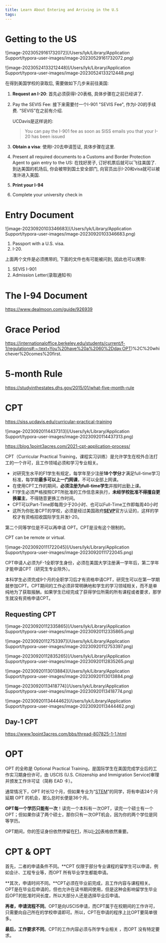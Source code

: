```yaml
---
title: Learn About Entering and Arriving in the U.S
tags:
---
```




# Getting to the US



![image-20230529161732072](/Users/lyk/Library/Application Support/typora-user-images/image-20230529161732072.png)



![image-20230524133212448](/Users/lyk/Library/Application Support/typora-user-images/image-20230524133212448.png)



在得到美国学校的录取后, 需要做如下几步来前往美国:

1. **Request an I-20**: 首先必须获得I-20表格, 具体步骤在之前已经讲了.

2. Pay the SEVIS Fee: 接下来需要付一个I-901 "SEVIS Fee", 作为I-20的手续费. “SEVIS”在之前有介绍.

   UCDavis是这样说的:

   > You can pay the I-901 fee as soon as SISS emails you that your I-20 has been issued

3. **Obtain a visa**: 使用I-20去申请签证, 具体步骤在这里.

4. Present all required documents to a Customs and Border Protection Agent to gain entry to the US: 在找好房子, 订好机票后就可以飞往美国了. 到达美国的机场后, 你会被带到国土安全部门, 向官员出示I-20和visa就可以被准许进入美国.

5. **Print your I-94**

6. Complete your university check in

   

# Entry Document

![image-20230920103346683](/Users/lyk/Library/Application Support/typora-user-images/image-20230920103346683.png)



1. Passport with a U.S. visa.
2. I-20.

上面两个文件是必须携带的, 下面的文件也有可能被问到, 因此也可以携带:

1. SEVIS I-901
2. Admission Letter(录取通知书)

# The I-94 Document

https://www.dealmoon.com/guide/926939

# Grace Period

https://internationaloffice.berkeley.edu/students/current/f-1/regulations#:~:text=You%20have%20a%2060%2Dday,OPT)%2C%20whichever%20comes%20first.

# 5-month Rule

https://studyinthestates.dhs.gov/2015/01/what-five-month-rule



# CPT

https://siss.ucdavis.edu/curricular-practical-training

![image-20230920114437313](/Users/lyk/Library/Application Support/typora-user-images/image-20230920114437313.png)

https://blog.1point3acres.com/2021-cpt-application-process/

CPT（Curricular Practical Training，课程实习训练）是允许学生在校外合法打工的一个许可，且工作领域必须和学习专业相关。



- 对研究生水平的F1学生有规定，每学年至少注册**18个学分**才满足full-time学习标准，每学期**最多可以上一门网课**，不可以全部上网课。
- 在使用CPT工作的期间，**必须注册为full-time学生**并按时出勤上课。
- F1学生必须严格按照CPT所批准的工作信息来执行，**未经学校批准不得擅自更换雇主**，不得随意更换工作时间。
- CPT可以Part-Time即每周少于20小时、也可以Full-Time工作即每周40小时
- 这所为你批准CPT的学校，必须是经过美国政府[**SEVP**](https://www.ice.gov/sevis)官方认证的，这样的学校才有资格招收国际学生并发I-20。





第二个同等学位是不可以再申请 OPT。CPT是没有这个限制的。

CPT can be remote or virtual.



![image-20230920111722045](/Users/lyk/Library/Application Support/typora-user-images/image-20230920111722045.png)



CPT申请人必须为F-1全职学生身份，必须在美国大学注册满一学年后，第二学年才能申请CPT（研究生专业除外）。

本科学生必须完成9个月的全职学习后才有资格申请CPT，研究生可以在第一学期就参加CPT。CPT期间的工作必须非常明确地和学生的学习领域相关，而不是单纯地为了获取报酬。如果学生已经完成了获得学位所需的所有课程或者要求，那学生就没有资格申请CPT。





## Requesting CPT

![image-20230920112335865](/Users/lyk/Library/Application Support/typora-user-images/image-20230920112335865.png)



![image-20230920112753397](/Users/lyk/Library/Application Support/typora-user-images/image-20230920112753397.png)



![image-20230920112835265](/Users/lyk/Library/Application Support/typora-user-images/image-20230920112835265.png)



![image-20230920113013884](/Users/lyk/Library/Application Support/typora-user-images/image-20230920113013884.png)



![image-20230920113418774](/Users/lyk/Library/Application Support/typora-user-images/image-20230920113418774.png)



![image-20230920113444462](/Users/lyk/Library/Application Support/typora-user-images/image-20230920113444462.png)

## Day-1 CPT

https://www.1point3acres.com/bbs/thread-807825-1-1.html



# OPT


OPT 的全称是 Optional Practical Training，是国际学生在美国完成学业后的工作实习期身份许可，由 USCIS (U.S. Citizenship and Immigration Service)审理并颁发工作许可证（简称 EAD 卡）。

通常情况下，OPT 时长12个月，但如果专业为“[STEM](https://offer.1point3acres.com/db/faq/recS3YuAeBQVo5uKh)”的同学，将有申请24个月延期 OPT 的机会，那么总时长便是36个月。

**OPT每一个学历只能有一次**！读完一个本科有一次OPT，读完一个硕士有一个OPT；但如果你读了两个硕士，那你只有一次OPT机会，因为你的两个学位是同等学历。

OPT期间，你的签证身份依然停留在[F1](https://offer.1point3acres.com/db/faq/recudbzPmNMfwvnuv)，所以[I-20](https://offer.1point3acres.com/db/faq/recjndbZYkcPoNWFU)表格依然重要。



# CPT & OPT
首先，二者的申请条件不同。**CPT 仅限于部分专业课程的留学生可以申请，例如会计、工程专业等，而OPT 所有毕业学生都能申请。

**其次，申请时间不同。**CPT必须在毕业前完成，且工作内容与课程相关。OPT是在毕业后申请的，但也允许在读书期间使用，但是这种会影响留学生毕业后OPT的批准时间长度，所以大部分人还是选择毕业后申请。

**再者，申请流程不同**。OPT是向USCIS申请，而CPT属于在校期间的工作许可，只需要向自己所在的学校申请即可。所以，CPT在申请的程序上比OPT要简单很多。

**最后，工作要求不同**。CPT的工作内容必须与所学专业相关 ，而OPT 没有特定要求。
